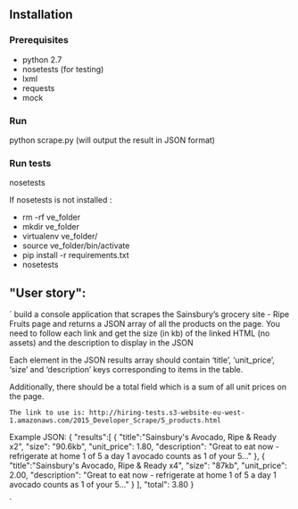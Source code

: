 ## Installation 

### Prerequisites

* python 2.7
* nosetests (for testing)
* lxml
* requests
* mock


### Run

python scrape.py
(will output the result in JSON format)

### Run tests

nosetests

If nosetests is not installed :
* rm -rf ve_folder
* mkdir ve_folder
* virtualenv ve_folder/
* source ve_folder/bin/activate
* pip install -r requirements.txt
* nosetests


## "User story":
`
build a console application that scrapes the Sainsbury’s grocery site - Ripe Fruits page and returns a JSON array of
all the products on the page.
You need to follow each link and get the size (in kb) of the linked HTML (no assets) and the description to display in
the JSON

Each element in the JSON results array should contain ‘title’, ‘unit_price’, ‘size’ and ‘description’ keys
corresponding to items in the table.

Additionally, there should be a total field which is a sum of all unit prices on the page.

    The link to use is: http://hiring-tests.s3-website-eu-west-1.amazonaws.com/2015_Developer_Scrape/5_products.html

Example JSON:
{
 "results":[
 {
 "title":"Sainsbury's Avocado, Ripe & Ready x2",
 "size": "90.6kb",
 "unit_price": 1.80,
 "description": "Great to eat now - refrigerate at home 1 of 5 a day 1 avocado counts as 1 of your 5..."
 },
 {
 "title":"Sainsbury's Avocado, Ripe & Ready x4",
 "size": "87kb",
 "unit_price": 2.00,
 "description": "Great to eat now - refrigerate at home 1 of 5 a day 1 avocado counts as 1 of your 5..."
 }
 ],
 "total": 3.80
}

`